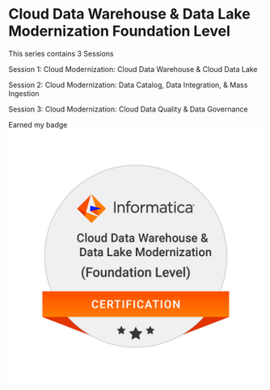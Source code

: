 # Cloud Data Warehouse & Data Lake Modernization Foundation Level

This series contains 3 Sessions

Session 1: Cloud Modernization: Cloud Data Warehouse & Cloud Data Lake

Session 2: Cloud Modernization: Data Catalog, Data Integration, & Mass Ingestion

Session 3: Cloud Modernization: Cloud Data Quality & Data Governance


Earned my badge
![](CDWDL-badge-1200x1200.png)